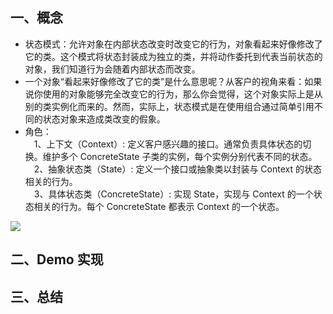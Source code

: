 ## 一、概念  
- 状态模式：允许对象在内部状态改变时改变它的行为，对象看起来好像修改了它的类。这个模式将状态封装成为独立的类，并将动作委托到代表当前状态的对象，我们知道行为会随着内部状态而改变。
- 一个对象“看起来好像修改了它的类”是什么意思呢？从客户的视角来看：如果说你使用的对象能够完全改变它的行为，那么你会觉得，这个对象实际上是从别的类实例化而来的。然而，实际上，状态模式是在使用组合通过简单引用不同的状态对象来造成类改变的假象。
- 角色：   
&emsp;1、上下文（Context）: 定义客户感兴趣的接口。通常负责具体状态的切换。维护多个 ConcreteState 子类的实例，每个实例分别代表不同的状态。    
&emsp;2、抽象状态类（State）: 定义一个接口或抽象类以封装与 Context 的状态相关的行为。  
&emsp;3、具体状态类（ConcreteState）: 实现 State，实现与 Context 的一个状态相关的行为。每个 ConcreteState 都表示 Context 的一个状态。   
  
![](https://img2018.cnblogs.com/blog/1153954/201901/1153954-20190114092307139-965922926.png)

## 二、Demo 实现



## 三、总结